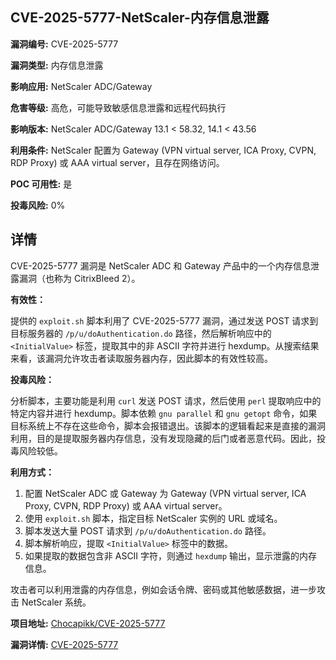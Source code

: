 ## CVE-2025-5777-NetScaler-内存信息泄露

**漏洞编号:** CVE-2025-5777

**漏洞类型:** 内存信息泄露

**影响应用:** NetScaler ADC/Gateway

**危害等级:** 高危，可能导致敏感信息泄露和远程代码执行

**影响版本:** NetScaler ADC/Gateway 13.1 < 58.32, 14.1 < 43.56

**利用条件:** NetScaler 配置为 Gateway (VPN virtual server, ICA Proxy, CVPN, RDP Proxy) 或 AAA virtual server，且存在网络访问。

**POC 可用性:** 是

**投毒风险:** 0%

## 详情

CVE-2025-5777 漏洞是 NetScaler ADC 和 Gateway 产品中的一个内存信息泄露漏洞（也称为 CitrixBleed 2）。

**有效性：**

提供的 `exploit.sh` 脚本利用了 CVE-2025-5777 漏洞，通过发送 POST 请求到目标服务器的 `/p/u/doAuthentication.do` 路径，然后解析响应中的 `<InitialValue>` 标签，提取其中的非 ASCII 字符并进行 hexdump。从搜索结果来看，该漏洞允许攻击者读取服务器内存，因此脚本的有效性较高。

**投毒风险：**

分析脚本，主要功能是利用 `curl` 发送 POST 请求，然后使用 `perl` 提取响应中的特定内容并进行 hexdump。脚本依赖 `gnu parallel` 和 `gnu getopt` 命令，如果目标系统上不存在这些命令，脚本会报错退出。该脚本的逻辑看起来是直接的漏洞利用，目的是提取服务器内存信息，没有发现隐藏的后门或者恶意代码。因此，投毒风险较低。

**利用方式：**

1.  配置 NetScaler ADC 或 Gateway 为 Gateway (VPN virtual server, ICA Proxy, CVPN, RDP Proxy) 或 AAA virtual server。
2.  使用 `exploit.sh` 脚本，指定目标 NetScaler 实例的 URL 或域名。
3.  脚本发送大量 POST 请求到 `/p/u/doAuthentication.do` 路径。
4.  脚本解析响应，提取 `<InitialValue>` 标签中的数据。
5.  如果提取的数据包含非 ASCII 字符，则通过 `hexdump` 输出，显示泄露的内存信息。

攻击者可以利用泄露的内存信息，例如会话令牌、密码或其他敏感数据，进一步攻击 NetScaler 系统。

**项目地址:** [Chocapikk/CVE-2025-5777](https://github.com/Chocapikk/CVE-2025-5777)

**漏洞详情:** [CVE-2025-5777](https://nvd.nist.gov/vuln/detail/CVE-2025-5777)